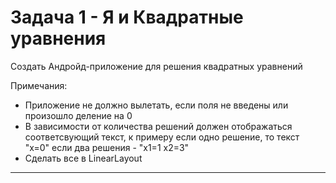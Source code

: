 # Задача 1 - Я и Квадратные уравнения

Создать Андройд-приложение для решения квадратных уравнений

Примечания:
* Приложение не должно вылетать, если поля не введены или произошло деление на 0
* В зависимости от количества решений должен отображаться соответсвующий текст, к примеру если одно решение, то текст "x=0" если два решения - "x1=1 x2=3"
* Сделать все в LinearLayout

---
